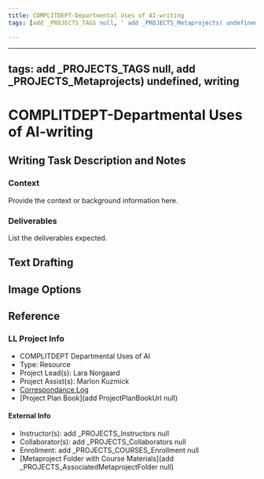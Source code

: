 ```yaml
---
title: COMPLITDEPT-Departmental Uses of AI-writing
tags: [add _PROJECTS_TAGS null, ' add _PROJECTS_Metaprojects) undefined', ' writing']

---
```


---
tags: add _PROJECTS_TAGS null, add _PROJECTS_Metaprojects) undefined, writing
---
# COMPLITDEPT-Departmental Uses of AI-writing

## Writing Task Description and Notes

### Context
Provide the context or background information here.

### Deliverables
List the deliverables expected.

## Text Drafting

## Image Options


## Reference
### LL Project Info
* COMPLITDEPT Departmental Uses of AI
* Type: Resource
* Project Lead(s): Lara Norgaard
* Project Assist(s): Marlon Kuzmick
* [Correspondance Log](https://drive.google.com/drive/folders/1ZD1nSunti4siBVqsFttwoP1P9yTzroHV?usp=drive_link)
* [Project Plan Book](add ProjectPlanBookUrl null)

#### External Info
* Instructor(s): add _PROJECTS_Instructors null
* Collaborator(s): add _PROJECTS_Collaborators null
* Enrollment: add _PROJECTS_COURSES_Enrollment null
* [Metaproject Folder with Course Materials](add _PROJECTS_AssociatedMetaprojectFolder null)


